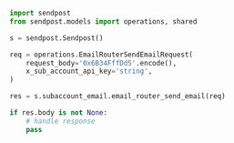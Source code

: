 <!-- Start SDK Example Usage -->


```python
import sendpost
from sendpost.models import operations, shared

s = sendpost.Sendpost()

req = operations.EmailRouterSendEmailRequest(
    request_body='0x6B34FffDd5'.encode(),
    x_sub_account_api_key='string',
)

res = s.subaccount_email.email_router_send_email(req)

if res.body is not None:
    # handle response
    pass
```
<!-- End SDK Example Usage -->